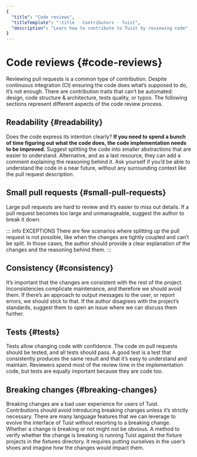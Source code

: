 ```yaml
---
{
  "title": "Code reviews",
  "titleTemplate": ":title · Contributors · Tuist",
  "description": "Learn how to contribute to Tuist by reviewing code"
}
---
```

# Code reviews {#code-reviews}

Reviewing pull requests is a common type of contribution. Despite continuous integration (CI) ensuring the code does what’s supposed to do, it’s not enough. There are contribution traits that can’t be automated: design, code structure & architecture, tests quality, or typos. The following sections represent different aspects of the code review process.

## Readability {#readability}

Does the code express its intention clearly? **If you need to spend a bunch of time figuring out what the code does, the code implementation needs to be improved.** Suggest splitting the code into smaller abstractions that are easier to understand. Alternative, and as a last resource, they can add a comment explaining the reasoning behind it. Ask yourself if you’d be able to understand the code in a near future, without any surrounding context like the pull request description.

## Small pull requests {#small-pull-requests}

Large pull requests are hard to review and it’s easier to miss out details. If a pull request becomes too large and unmanageable, suggest the author to break it down.

::: info EXCEPTIONS
There are few scenarios where splitting up the pull request is not possible, like when the changes are tightly coupled and can’t be split. In those cases, the author should provide a clear explanation of the changes and the reasoning behind them.
:::

## Consistency {#consistency}

It’s important that the changes are consistent with the rest of the project. Inconsistencies complicate maintenance, and therefore we should avoid them. If there’s an approach to output messages to the user, or report errors, we should stick to that. If the author disagrees with the project’s standards, suggest them to open an issue where we can discuss them further.

## Tests {#tests}

Tests allow changing code with confidence. The code on pull requests should be tested, and all tests should pass. A good test is a test that consistently produces the same result and that it’s easy to understand and maintain. Reviewers spend most of the review time in the implementation code, but tests are equally important because they are code too.

## Breaking changes {#breaking-changes}

Breaking changes are a bad user experience for users of Tuist. Contributions should avoid introducing breaking changes unless it’s strictly necessary. There are many language features that we can leverage to evolve the interface of Tuist without resorting to a breaking change. Whether a change is breaking or not might not be obvious. A method to verify whether the change is breaking is running Tuist against the fixture projects in the fixtures directory. It requires putting ourselves in the user’s shoes and imagine how the changes would impact them.
